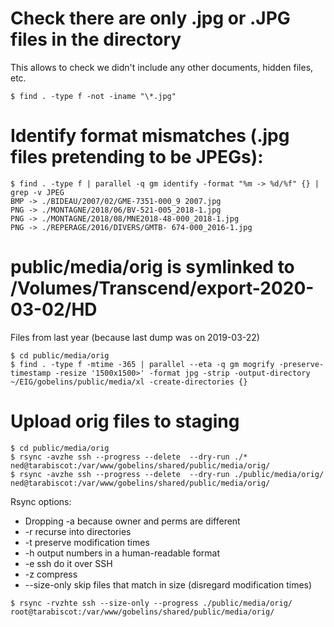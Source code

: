 # Check there are only .jpg or .JPG files in the directory

This allows to check we didn't include any other documents,
hidden files, etc.

`$ find . -type f -not -iname "\*.jpg"`

# Identify format mismatches (.jpg files pretending to be JPEGs):

```
$ find . -type f | parallel -q gm identify -format "%m -> %d/%f" {} | grep -v JPEG
BMP -> ./BIDEAU/2007/02/GME-7351-000_9 2007.jpg
PNG -> ./MONTAGNE/2018/06/BV-521-005_2018-1.jpg
PNG -> ./MONTAGNE/2018/08/MNE2018-48-000_2018-1.jpg
PNG -> ./REPERAGE/2016/DIVERS/GMTB- 674-000_2016-1.jpg
```

# public/media/orig is symlinked to /Volumes/Transcend/export-2020-03-02/HD

Files from last year (because last dump was on 2019-03-22)

```
$ cd public/media/orig
$ find . -type f -mtime -365 | parallel --eta -q gm mogrify -preserve-timestamp -resize '1500x1500>' -format jpg -strip -output-directory ~/EIG/gobelins/public/media/xl -create-directories {}
```

# Upload orig files to staging

```
$ cd public/media/orig
$ rsync -avzhe ssh --progress --delete  --dry-run ./* ned@tarabiscot:/var/www/gobelins/shared/public/media/orig/
$ rsync -avzhe ssh --progress --delete  --dry-run ./public/media/orig/ ned@tarabiscot:/var/www/gobelins/shared/public/media/orig/
```

Rsync options:

- Dropping -a because owner and perms are different
- -r recurse into directories
- -t preserve modification times
- -h output numbers in a human-readable format
- -e ssh do it over SSH
- -z compress
- --size-only skip files that match in size (disregard modification times)

```
$ rsync -rvzhte ssh --size-only --progress ./public/media/orig/ root@tarabiscot:/var/www/gobelins/shared/public/media/orig/
```
